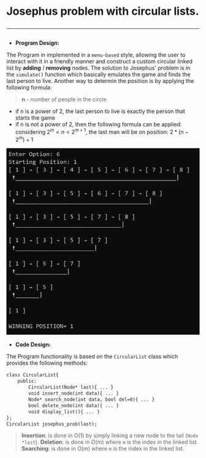 # Josephus problem with circular lists.<hr>
- **Program Design:**

The Program in implemented in a `menu-based` style, allowing the user to interact with it in a friendly manner and construct a custom circular linked list by **adding** / **removing** nodes.
The solution to Josephus' problem is in the `simulate()` function which basically emulates the game and finds the last person to live. Another way to determin the position is by applying the following formula:

> **n** - number of people in the circle
 - if n is a power of 2, the last person to live is exactly the person that starts the game
 - if n is not a power of 2, then the following formula can be applied: 
 considering $2^m < n < 2^{m+1}$, the last man will be on position: $2 * (n - 2^m) + 1$

![Emulation](https://raw.githubusercontent.com/Fineas/Algorithms-and-Data-Structures/master/Projects/Project2/img/emulation.PNG )

- **Code Design:**

The Program functionality is based on the `CircularList` class which provides the following methods:
```
class CircularList{
    public:
        CircularList(Node* last){ ... }
        void insert_node(int data){ ... }
        Node* search_node(int data, bool del=0){ ... }
        bool delete_node(int data){ ... }
        void display_list(){ ... }
};
CircularList josephus_prob(last);
```
>**Insertion**: is done in O(1) by simply linking a new node to the tail (`Node *last`).
>**Deletion**: is done in O(m) where `m` is the index in the linked list.
>**Searching**: is done in O(m) where `m` is the index in the linked list.
